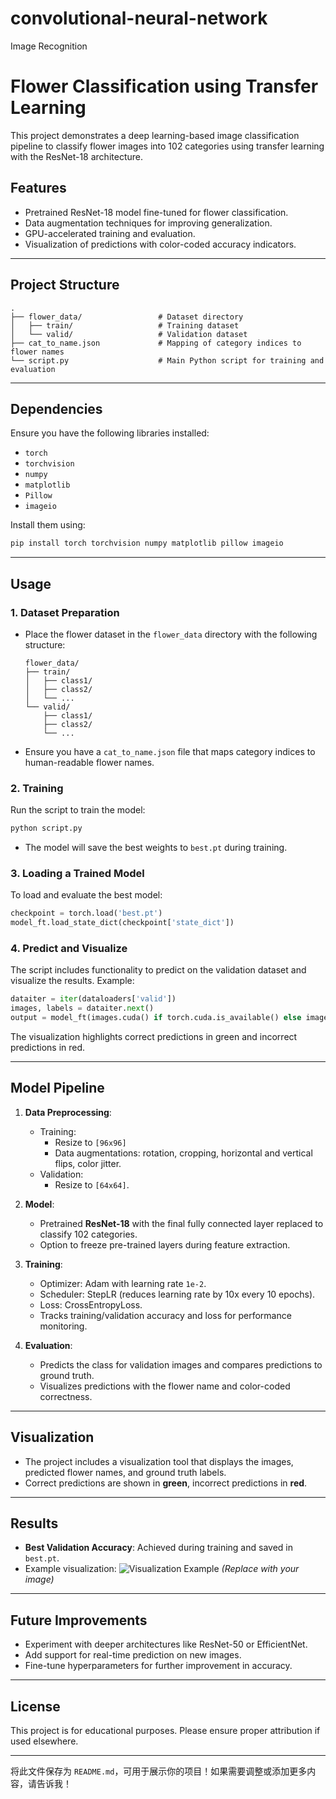 # convolutional-neural-network
Image Recognition

# **Flower Classification using Transfer Learning**

This project demonstrates a deep learning-based image classification pipeline to classify flower images into 102 categories using transfer learning with the ResNet-18 architecture.

## **Features**
- Pretrained ResNet-18 model fine-tuned for flower classification.
- Data augmentation techniques for improving generalization.
- GPU-accelerated training and evaluation.
- Visualization of predictions with color-coded accuracy indicators.

---

## **Project Structure**
```
.
├── flower_data/                 # Dataset directory
│   ├── train/                   # Training dataset
│   └── valid/                   # Validation dataset
├── cat_to_name.json             # Mapping of category indices to flower names
└── script.py                    # Main Python script for training and evaluation
```

---

## **Dependencies**
Ensure you have the following libraries installed:
- `torch`
- `torchvision`
- `numpy`
- `matplotlib`
- `Pillow`
- `imageio`

Install them using:
```bash
pip install torch torchvision numpy matplotlib pillow imageio
```

---

## **Usage**

### **1. Dataset Preparation**
- Place the flower dataset in the `flower_data` directory with the following structure:
  ```
  flower_data/
  ├── train/
  │   ├── class1/
  │   ├── class2/
  │   └── ...
  └── valid/
      ├── class1/
      ├── class2/
      └── ...
  ```
- Ensure you have a `cat_to_name.json` file that maps category indices to human-readable flower names.

### **2. Training**
Run the script to train the model:
```bash
python script.py
```
- The model will save the best weights to `best.pt` during training.

### **3. Loading a Trained Model**
To load and evaluate the best model:
```python
checkpoint = torch.load('best.pt')
model_ft.load_state_dict(checkpoint['state_dict'])
```

### **4. Predict and Visualize**
The script includes functionality to predict on the validation dataset and visualize the results. Example:
```python
dataiter = iter(dataloaders['valid'])
images, labels = dataiter.next()
output = model_ft(images.cuda() if torch.cuda.is_available() else images)
```
The visualization highlights correct predictions in green and incorrect predictions in red.

---

## **Model Pipeline**

1. **Data Preprocessing**:
   - Training:
     - Resize to `[96x96]`
     - Data augmentations: rotation, cropping, horizontal and vertical flips, color jitter.
   - Validation:
     - Resize to `[64x64]`.

2. **Model**:
   - Pretrained **ResNet-18** with the final fully connected layer replaced to classify 102 categories.
   - Option to freeze pre-trained layers during feature extraction.

3. **Training**:
   - Optimizer: Adam with learning rate `1e-2`.
   - Scheduler: StepLR (reduces learning rate by 10x every 10 epochs).
   - Loss: CrossEntropyLoss.
   - Tracks training/validation accuracy and loss for performance monitoring.

4. **Evaluation**:
   - Predicts the class for validation images and compares predictions to ground truth.
   - Visualizes predictions with the flower name and color-coded correctness.

---

## **Visualization**
- The project includes a visualization tool that displays the images, predicted flower names, and ground truth labels.
- Correct predictions are shown in **green**, incorrect predictions in **red**.

---

## **Results**
- **Best Validation Accuracy**: Achieved during training and saved in `best.pt`.
- Example visualization:
![Visualization Example](#) *(Replace with your image)*

---

## **Future Improvements**
- Experiment with deeper architectures like ResNet-50 or EfficientNet.
- Add support for real-time prediction on new images.
- Fine-tune hyperparameters for further improvement in accuracy.

---

## **License**
This project is for educational purposes. Please ensure proper attribution if used elsewhere.

--- 

将此文件保存为 `README.md`，可用于展示你的项目！如果需要调整或添加更多内容，请告诉我！
